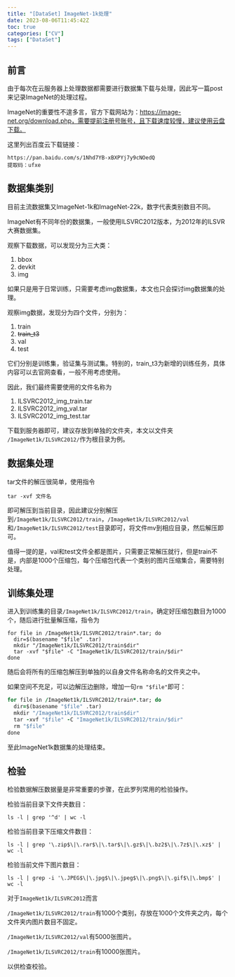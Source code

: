 ```yaml
---
title: "[DataSet] ImageNet-1k处理"
date: 2023-08-06T11:45:42Z
toc: true
categories: ["CV"]
tags: ["DataSet"]
---
```


## 前言

由于每次在云服务器上处理数据都需要进行数据集下载与处理，因此写一篇post来记录ImageNet的处理过程。

ImageNet的重要性不遑多言，官方下载网站为：https://image-net.org/download.php，需要提前注册号账号，且下载速度较慢，建议使用云盘下载。

这里列出百度云下载链接：

~~~
https://pan.baidu.com/s/1Nhd7YB-xBXPYj7y9cNOedQ
提取码：ufxe
~~~

## 数据集类别

目前主流数据集又ImageNet-1k和ImageNet-22k，数字代表类别数目不同。

ImageNet有不同年份的数据集，一般使用ILSVRC2012版本，为2012年的ILSVR大赛数据集。

观察下载数据，可以发现分为三大类：

1. bbox
2. devkit
3. img

如果只是用于日常训练，只需要考虑img数据集，本文也只会探讨img数据集的处理。

观察img数据，发现分为四个文件，分别为：

1. train
2. ~~train_t3~~
3. val
4. test

它们分别是训练集，验证集与测试集。特别的，train_t3为新增的训练任务，具体内容可以去官网查看，一般不用考虑使用。

因此，我们最终需要使用的文件名称为

1. ILSVRC2012_img_train.tar
2. ILSVRC2012_img_val.tar
3. ILSVRC2012_img_test.tar

下载到服务器即可，建议存放到单独的文件夹，本文以文件夹 `/ImageNet1k/ILSVRC2012/`作为根目录为例。

## 数据集处理

tar文件的解压很简单，使用指令

~~~
tar -xvf 文件名
~~~

即可解压到当前目录，因此建议分别解压到`/ImageNet1k/ILSVRC2012/train`，`/ImageNet1k/ILSVRC2012/val`和`/ImageNet1k/ILSVRC2012/test`目录即可，将文件mv到相应目录，然后解压即可。

值得一提的是，val和test文件全都是图片，只需要正常解压就行，但是train不是，内部是1000个压缩包，每个压缩包代表一个类别的图片压缩集合，需要特别处理。

## 训练集处理

进入到训练集的目录`/ImageNet1k/ILSVRC2012/train`，确定好压缩包数目为1000个，随后进行批量解压缩，指令为

~~~
for file in /ImageNet1k/ILSVRC2012/train*.tar; do
  dir=$(basename "$file" .tar)
  mkdir "/ImageNet1k/ILSVRC2012/train$dir"
  tar -xvf "$file" -C "ImageNet1k/ILSVRC2012/train/$dir"
done
~~~

随后会将所有的压缩包解压到单独的以自身文件名称命名的文件夹之中。

如果空间不充足，可以边解压边删除，增加一句`rm "$file"`即可：

~~~for file in /ImageNet1k/ILSVRC2012/train*.tar; do
for file in /ImageNet1k/ILSVRC2012/train*.tar; do  
  dir=$(basename "$file" .tar)
  mkdir "/ImageNet1k/ILSVRC2012/train$dir"
  tar -xvf "$file" -C "ImageNet1k/ILSVRC2012/train/$dir"
  rm "$file"
done
~~~

至此ImageNet1k数据集的处理结束。

## 检验

检验数据解压数据量是非常重要的步骤，在此罗列常用的检验操作。

检验当前目录下文件夹数目：

~~~
ls -l | grep '^d' | wc -l
~~~

检验当前目录下压缩文件数目：

~~~
ls -l | grep '\.zip$\|\.rar$\|\.tar$\|\.gz$\|\.bz2$\|\.7z$\|\.xz$' | wc -l
~~~

检验当前文件下图片数目：

~~~
ls -l | grep -i '\.JPEG$\|\.jpg$\|\.jpeg$\|\.png$\|\.gif$\|\.bmp$' | wc -l
~~~

对于`ImageNet1k/ILSVRC2012`而言

`/ImageNet1k/ILSVRC2012/train`有1000个类别，存放在1000个文件夹之内，每个文件夹内图片数目不固定。

`/ImageNet1k/ILSVRC2012/val`有5000张图片。

`/ImageNet1k/ILSVRC2012/train`有10000张图片。

以供检查校验。